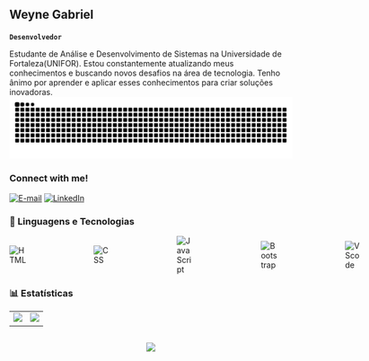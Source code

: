 ## Weyne Gabriel
**`Desenvolvedor `**
<p>Estudante de Análise e Desenvolvimento de Sistemas na Universidade de Fortaleza(UNIFOR). Estou constantemente atualizando meus conhecimentos e buscando novos desafios na área de tecnologia. Tenho ânimo por aprender e aplicar esses conhecimentos para criar soluções inovadoras.

<img src="https://raw.githubusercontent.com/WeyneG/WeyneG/output/snake.svg" alt="Snake animation" />
  
<img align="right" alt="" height="190px" src="./src/study.gif">

###  Connect with me!

[![E-mail](https://img.shields.io/badge/-Email-000?style=for-the-badge&logo=microsoft-outlook&logoColor=FF00F6)](mailto:weynegabrielra@gmail.com)
[![LinkedIn](https://img.shields.io/badge/-LinkedIn-000?style=for-the-badge&logo=linkedin&logoColor=32CD99)](https://www.linkedin.com/in/weyne-gabriel-409a01219/)

### 🤖 Linguagens e Tecnologias

<div style="display: flex; justify-content: space-between; align-items: center; gap: 120px;">
  <img 
    alt="HTML"
    title="HTML" 
    width="30px" 
    src="https://cdn.jsdelivr.net/gh/devicons/devicon@latest/icons/html5/html5-original.svg" 
  />
  <img 
    alt="CSS" 
    title="CSS"
    width="30px" 
    src="https://cdn.jsdelivr.net/gh/devicons/devicon@latest/icons/css3/css3-original.svg" 
  />
  <img 
    alt="JavaScript" 
    title="JavaScript"
    width="30px" 
    src="https://cdn.jsdelivr.net/gh/devicons/devicon@latest/icons/javascript/javascript-original.svg" 
  />
  <img 
    alt="Bootstrap"
    title="Bootstrap" 
    width="30px" 
    src="https://cdn.jsdelivr.net/gh/devicons/devicon@latest/icons/bootstrap/bootstrap-original.svg" 
  />
  <img 
    alt="VScode"
    title="VScode" 
    width="30px"
    src="https://cdn.jsdelivr.net/gh/devicons/devicon@latest/icons/vscode/vscode-original.svg"
  />
  <img 
    alt="Git" 
    title="Git"
    width="30px" 
    src="https://cdn.jsdelivr.net/gh/devicons/devicon/icons/git/git-original.svg"
  />
  <img 
    alt="IntelliJ" 
    title="IntelliJ"
    width="30px" 
    src="https://cdn.jsdelivr.net/gh/devicons/devicon/icons/intellij/intellij-original.svg"
  />
  <img 
    alt="MySQL" 
    title="MySQL Workbench"
    width="30px" 
    src="https://cdn.jsdelivr.net/gh/devicons/devicon/icons/mysql/mysql-original.svg"
  />
  <img 
    alt="Canva" 
    title="Canva"
    width="30px" 
    src="https://cdn.jsdelivr.net/gh/devicons/devicon/icons/canva/canva-original.svg"
  />
</div>





### 📊 Estatísticas

<table>
  <tr>
    <td>
      <img 
        height="180em"
        src="https://github-readme-stats.vercel.app/api?username=WeyneG&show_icons=true&theme=tokyonight&include_all_commits=true&locale=pt-br"
      />
    </td>
    <td>
      <img 
        height="180em"
        src="https://github-readme-stats.vercel.app/api/top-langs/?username=WeyneG&theme=tokyonight&layout=compact&custom_title=Tecnologias&langs_count=9"
      />
    </td>
  </tr>
</table>



##
<div align="center">
  <img src="https://user-images.githubusercontent.com/74038190/225813708-98b745f2-7d22-48cf-9150-083f1b00d6c9.gif" width="500">
</div>
<br><br>



